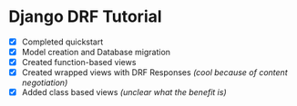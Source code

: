 # Django DRF Tutorial
 
- [x] Completed quickstart
- [x] Model creation and Database migration
- [x] Created function-based views
- [x] Created wrapped views with DRF Responses _(cool because of content negotiation)_
- [x] Added class based views _(unclear what the benefit is)_